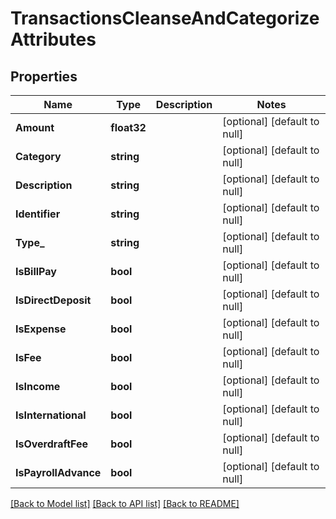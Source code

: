 # TransactionsCleanseAndCategorizeAttributes

## Properties
Name | Type | Description | Notes
------------ | ------------- | ------------- | -------------
**Amount** | **float32** |  | [optional] [default to null]
**Category** | **string** |  | [optional] [default to null]
**Description** | **string** |  | [optional] [default to null]
**Identifier** | **string** |  | [optional] [default to null]
**Type_** | **string** |  | [optional] [default to null]
**IsBillPay** | **bool** |  | [optional] [default to null]
**IsDirectDeposit** | **bool** |  | [optional] [default to null]
**IsExpense** | **bool** |  | [optional] [default to null]
**IsFee** | **bool** |  | [optional] [default to null]
**IsIncome** | **bool** |  | [optional] [default to null]
**IsInternational** | **bool** |  | [optional] [default to null]
**IsOverdraftFee** | **bool** |  | [optional] [default to null]
**IsPayrollAdvance** | **bool** |  | [optional] [default to null]

[[Back to Model list]](../README.md#documentation-for-models) [[Back to API list]](../README.md#documentation-for-api-endpoints) [[Back to README]](../README.md)



